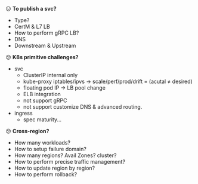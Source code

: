 :confused: **To publish a svc?**

- Type?
- CertM & L7 LB
- How to perform gRPC LB?
- DNS
- Downstream & Upstream



:confused: **K8s primitive challenges?**

- svc
  - ClusterIP internal only
  - kube-proxy iptables/ipvs → scale/perf/prod/drift = (acutal ≠ desired)
  - floating pod IP → LB pool change
  - ELB integration
  - not support gRPC
  - not support customize DNS & advanced routing.
- ingress
  - spec maturity...



:confused: **Cross-region?**

- How many workloads?
- How to setup failure domain?
- How many regions? Avail Zones? cluster?
- How to perform precise traffic management?
- How to update region by region?
- How to perform rollback?